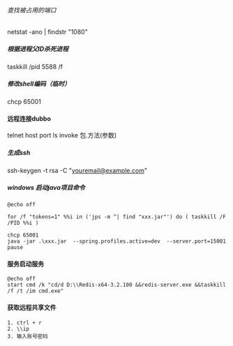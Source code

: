 ###### 查找被占用的端口
netstat -ano | findstr "1080"
##### 根据进程父ID杀死进程
taskkill /pid 5588 /f
##### 修改shell编码（临时）
chcp 65001
#### 远程连接dubbo
telnet host port
	ls
	invoke 包.方法(参数)

##### 生成ssh

ssh-keygen -t rsa -C "youremail@example.com" 

##### windows 启动java项目命令

```
@echo off

for /f "tokens=1" %%i in ('jps -m ^| find "xxx.jar"') do ( taskkill /F /PID %%i )

chcp 65001
java -jar .\xxx.jar  --spring.profiles.active=dev  --server.port=15001 
pause
```

#### 服务启动服务

```
@echo off
start cmd /k "cd/d D:\\Redis-x64-3.2.100 &&redis-server.exe &&taskkill /f /t /im cmd.exe"
```

#### 获取远程共享文件

```
1. ctrl + r
2. \\ip
3. 输入账号密码
```

